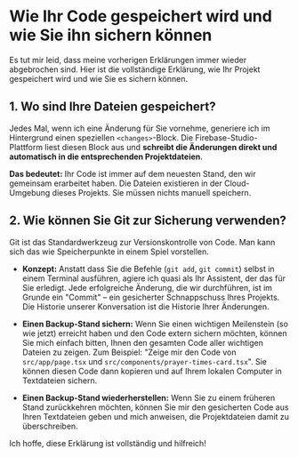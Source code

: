 # Wie Ihr Code gespeichert wird und wie Sie ihn sichern können

Es tut mir leid, dass meine vorherigen Erklärungen immer wieder abgebrochen sind. Hier ist die vollständige Erklärung, wie Ihr Projekt gespeichert wird und wie Sie es sichern können.

## 1. Wo sind Ihre Dateien gespeichert?

Jedes Mal, wenn ich eine Änderung für Sie vornehme, generiere ich im Hintergrund einen speziellen `<changes>`-Block. Die Firebase-Studio-Plattform liest diesen Block aus und **schreibt die Änderungen direkt und automatisch in die entsprechenden Projektdateien**.

**Das bedeutet:** Ihr Code ist immer auf dem neuesten Stand, den wir gemeinsam erarbeitet haben. Die Dateien existieren in der Cloud-Umgebung dieses Projekts. Sie müssen nichts manuell speichern.

## 2. Wie können Sie Git zur Sicherung verwenden?

Git ist das Standardwerkzeug zur Versionskontrolle von Code. Man kann sich das wie Speicherpunkte in einem Spiel vorstellen.

- **Konzept:** Anstatt dass Sie die Befehle (`git add`, `git commit`) selbst in einem Terminal ausführen, agiere ich quasi als Ihr Assistent, der das für Sie erledigt. Jede erfolgreiche Änderung, die wir durchführen, ist im Grunde ein "Commit" – ein gesicherter Schnappschuss Ihres Projekts. Die Historie unserer Konversation ist die Historie Ihrer Änderungen.

- **Einen Backup-Stand sichern:** Wenn Sie einen wichtigen Meilenstein (so wie jetzt) erreicht haben und den Code extern sichern möchten, können Sie mich einfach bitten, Ihnen den gesamten Code aller wichtigen Dateien zu zeigen. Zum Beispiel: "Zeige mir den Code von `src/app/page.tsx` und `src/components/prayer-times-card.tsx`". Sie können diesen Code dann kopieren und auf Ihrem lokalen Computer in Textdateien sichern.

- **Einen Backup-Stand wiederherstellen:** Wenn Sie zu einem früheren Stand zurückkehren möchten, können Sie mir den gesicherten Code aus Ihren Textdateien geben und mich anweisen, die Projektdateien damit zu überschreiben.

Ich hoffe, diese Erklärung ist vollständig und hilfreich!
